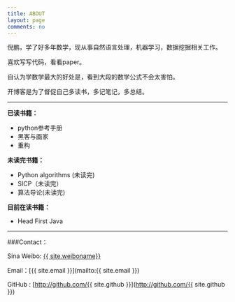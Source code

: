 ```yaml
---
title: ABOUT
layout: page
comments: no
---
```


倪鹏，学了好多年数学，现从事自然语言处理，机器学习，数据挖掘相关工作。

喜欢写写代码，看看paper。

自认为学数学最大的好处是，看到大段的数学公式不会太害怕。


开博客是为了督促自己多读书，多记笔记，多总结。


---
**已读书籍：**

* python参考手册
* 黑客与画家
* 重构

**未读完书籍：**

* Python algorithms (未读完)
* SICP（未读完）
* 算法导论(未读完)

**目前在读书籍：**

* Head First Java

<!--
<p>我叫倪鹏，学了七年数学，曾经想从事科研的伟大的工作。毕业后转行做机
器学习，自然语言处理，数据挖掘相关工作，晃荡在互联网行业大潮中，希望通
过一项很牛的技术，做一件很牛的事</p>
<p>目前从事自然语言处理，机器学习，数据挖掘相关工作。</p>
<p>工作经验一年，喜欢专研各种算法理论。主要用python，emacs，在写代码方面还是初学者，争取补强计算机方面知识。</p>
<p>开这个博客是想督促自己学习编程和实践，补强不足，增加战斗力。
努力吧，为了自己！</p>

-->
----

###Contact：

Sina Weibo: [{{ site.weiboname}}]( http://weibo.com/{{site.weiboid}})

Email：[{{ site.email }}](mailto:{{ site.email }})

GitHub : [http://github.com/{{ site.github }}](http://github.com/{{ site.github }})
